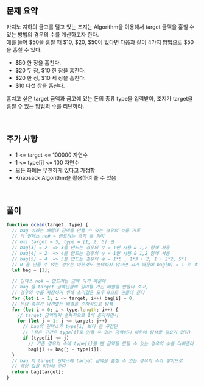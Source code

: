 ## 문제 요약

카지노 지하의 금고를 털고 있는 조지는 Algorithm을 이용해서 target 금액을 훔칠 수 있는 방법의 경우의 수를 계산하고자 한다.  
예를 들어 $50을 훔칠 때 $10, $20, $50이 있다면 다음과 같이 4가지 방법으로 $50을 훔칠 수 있다.

- $50 한 장을 훔친다.
- $20 두 장, $10 한 장을 훔친다.
- $20 한 장, $10 세 장을 훔친다.
- $10 다섯 장을 훔친다.

훔치고 싶은 target 금액과 금고에 있는 돈의 종류 type을 입력받아, 조지가 target을 훔칠 수 있는 방법의 수를 리턴하라.

</br>

## 추가 사항

- 1 <= target <= 100000 자연수
- 1 <= type[i] <= 100 자연수
- 모든 화폐는 무한하게 있다고 가정함
- Knapsack Algorithm을 활용하여 풀 수 있음

</br>

## 풀이

```javascript
function ocean(target, type) {
  // bag 이라는 배열에 금액을 만들 수 있는 경우의 수를 기록
  // 각 인덱스 no# = 만드려는 금액 을 의미
  // ex) target = 5, type = [1, 2, 5] 면
  // bag[3] = 2  => 3을 만드는 경우의 수 = 1만 사용 & 1,2 함께 사용
  // bag[4] = 2  => 4를 만드는 경우의 수 = 1만 사용 & 1,2 함께 사용
  // bag[5] = 4  => 5를 만드는 경우의 수 = 1*5 , 1*3 + 2, 1 + 2*2, 5*1
  // 0 을 만들 수 있는 경우는 아무것도 선택하지 않으면 되기 때문에 bag[0] = 1 로 초기값 설정
  let bag = [1];

  // 인덱스 no# = 만드려는 금액 이기 때문에
  // bag 을 target 금액만큼의 길이를 가진 배열을 만들어 주고,
  // 경우의 수를 저장하기 위해 초기값은 모두 0으로 만들어 준다
  for (let i = 1; i <= target; i++) bag[i] = 0;
  // 돈의 종류가 담겨있는 배열을 순차적으로 탐색
  for (let i = 0; i < type.length; i++) {
    // target 금액까지 순차적으로 1씩 증가하면서
    for (let j = 1; j <= target; j++)
      // bag의 인덱스가 type[i] 보다 큰 구간만
      // (작은 구간은 type[i]로 만들 수 없는 금액이기 때문에 탐색할 필요가 없다)
      if (type[i] <= j)
        // 기존 경우의 수에 type[i]를 뺀 금액을 만들 수 있는 경우의 수를 더해준다
        bag[j] += bag[j - type[i]];
  }
  // bag 의 target 인덱스에 target 금액을 훔칠 수 있는 경우의 수가 쌓이므로
  // 해당 값을 리턴해 준다
  return bag[target];
}
```
